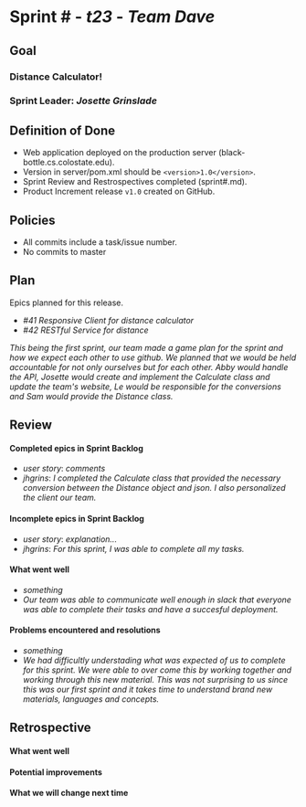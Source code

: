 # Sprint # - *t23* - *Team Dave*

## Goal

### Distance Calculator!
### Sprint Leader: *Josette Grinslade*

## Definition of Done

* Web application deployed on the production server (black-bottle.cs.colostate.edu).
* Version in server/pom.xml should be `<version>1.0</version>`.
* Sprint Review and Restrospectives completed (sprint#.md).
* Product Increment release `v1.0` created on GitHub.

## Policies

* All commits include a task/issue number.
* No commits to master

## Plan

Epics planned for this release.

* *#41 Responsive Client for distance calculator*
* *#42 RESTful Service for distance*

*This being the first sprint, our team made a game plan for the sprint and how we expect each other to use github.
 We planned that we would be held accountable for not only ourselves but for each other. Abby would handle the API,
 Josette would create and implement the Calculate class and update the team's website, Le would be responsible for
 the conversions and Sam would provide the Distance class.*

## Review

#### Completed epics in Sprint Backlog 
* *user story*:  *comments*
* *jhgrins*: *I completed the Calculate class that provided the necessary conversion between the Distance object and
             json. I also personalized the client our team.*

#### Incomplete epics in Sprint Backlog 
* *user story*: *explanation...*
* *jhgrins*: *For this sprint, I was able to complete all my tasks.*

#### What went well
* *something*
* *Our team was able to communicate well enough in slack that everyone was able to complete their tasks and have a
   succesful deployment.*

#### Problems encountered and resolutions
* *something*
* *We had difficultly understading what was expected of us to complete for this sprint. We were able to over come this
   by working together and working through this new material. This was not surprising to us since this was our first
   sprint and it takes time to understand brand new materials, languages and concepts.*
   

## Retrospective

#### What went well

#### Potential improvements

#### What we will change next time
